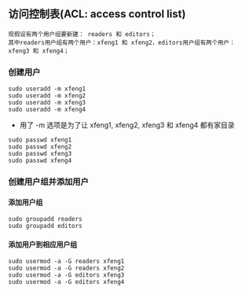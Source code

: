 ## 访问控制表(ACL: access control list)
```
现假设有两个用户组要新建： readers 和 editors；
其中readers用户组有两个用户：xfeng1 和 xfeng2，editors用户组有两个用户：xfeng3 和 xfeng4；
```
### 创建用户  
  ```
  sudo useradd -m xfeng1
  sudo useradd -m xfeng2
  sudo useradd -m xfeng3
  sudo useradd -m xfeng4
  ```
  
- 用了 -m 选项是为了让 xfeng1, xfeng2, xfeng3 和 xfeng4 都有家目录  
  
```
sudo passwd xfeng1  
sudo passwd xfeng2  
sudo passwd xfeng3  
sudo passwd xfeng4  
```

### 创建用户组并添加用户
#### 添加用户组
```
sudo groupadd readers
sudo groupadd editors
```
#### 添加用户到相应用户组
```
sudo usermod -a -G readers xfeng1
sudo usermod -a -G readers xfeng2
sudo usermod -a -G editors xfeng3
sudo usermod -a -G editors xfeng4
```
